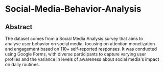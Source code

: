# Social-Media-Behavior-Analysis
## Abstract
The dataset comes from a Social Media Analysis survey that aims to analyse user behavior on social media, focusing on attention monetization and engagement based on 110+ self-reported responses. It was conducted using Google Forms, with diverse participants to capture varying user profiles and the variance in levels of awareness about social media's impact on daily routines.
##
